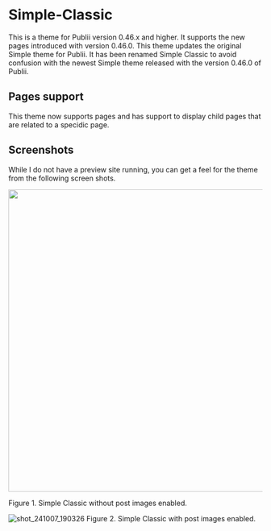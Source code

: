 # Simple-Classic

This is a theme for Publii version 0.46.x and higher.  It supports the new pages introduced with version 0.46.0.  This theme updates the original Simple theme for Publii.  It has been renamed Simple Classic to avoid confusion with the newest Simple theme released with the version 0.46.0 of Publii.

## Pages support
This theme now supports pages and has support to display child pages that are related to a specidic page.

## Screenshots
While I do not have a preview site running, you can get a feel for the theme from the following screen shots.

<img src="https://github.com/user-attachments/assets/253cfcd3-3e10-4977-a1d4-e4704b37ac93" width="600">

Figure 1.  Simple Classic without post images enabled.

![shot_241007_190326](https://github.com/user-attachments/assets/878bfb7c-24b1-4a76-ae9d-0332846adff0)
Figure 2. Simple Classic with post images enabled.
